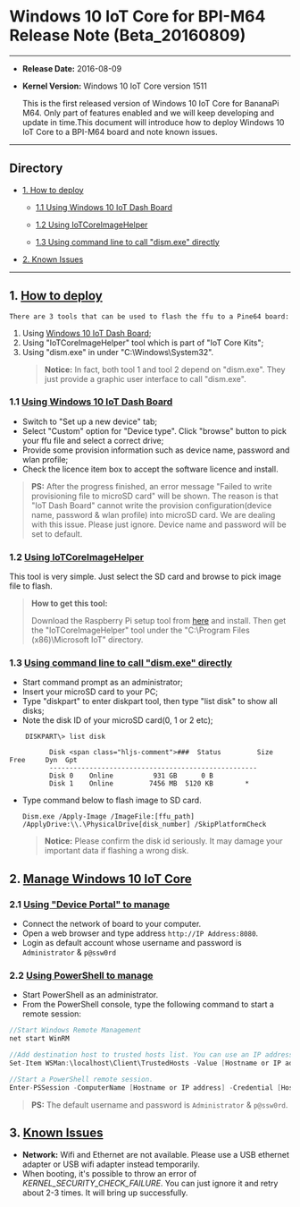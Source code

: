 # Windows 10 IoT Core for BPI-M64 Release Note (Beta_20160809)

* * *

*   **Release Date:** 2016-08-09
*   **Kernel Version:** Windows 10 IoT Core version 1511

    This is the first released version of Windows 10 IoT Core for BananaPi M64. Only part of features enabled and  we will keep developing and update in time.This document will introduce how to deploy Windows 10 IoT Core to a BPI-M64 board and note known issues.

* * *

## Directory

*   [1. How to deploy](#1)

    *   [1.1 Using Windows 10 IoT Dash Board](#1.1)

    *   [1.2 Using IoTCoreImageHelper](#1.2)

    *   [1.3 Using command line to call "dism.exe" directly](#1.3)

*   [2. Known Issues](#2)


* * *

## 1. [How to deploy](#1)

    There are 3 tools that can be used to flash the ffu to a Pine64 board:

1.  Using [Windows 10 IoT Dash Board](https://iottools.blob.core.windows.net/iotdashboardpreview/setup.exe);
2.  Using "IoTCoreImageHelper" tool which is part of "IoT Core Kits";
3.  Using "dism.exe" in under "C:\Windows\System32".
    > **Notice:** In fact, both tool 1 and tool 2 depend on "dism.exe". They just provide a graphic user interface to call "dism.exe".

### 1.1 [Using Windows 10 IoT Dash Board](#1.1)

* Switch to "Set up a new device" tab;
* Select "Custom" option for "Device type". Click "browse" button to pick your ffu file and select a correct drive;
* Provide some provision information such as device name, password and wlan profile;
* Check the licence item box to accept the software licence and install.

> **PS:** After the progress finished, an error message "Failed to write provisioning file to microSD card" will be shown. The reason is that "IoT Dash Board" cannot write the provision configuration(device name, password & wlan profile) into microSD card. We are dealing with this issue. Please just ignore. Device name and password will be set to default.

### 1.2 [Using IoTCoreImageHelper](#1.2)

This tool is very simple. Just select the SD card and browse to pick image file to flash.

> **How to get this tool:** 
>
> Download the Raspberry Pi setup tool from [here](http://go.microsoft.com/fwlink/?LinkId=691711) and install. Then get the "IoTCoreImageHelper" tool under the "C:\Program Files (x86)\Microsoft IoT\" directory.

### 1.3 [Using command line to call "dism.exe" directly](#1.3)

*   Start command prompt as an administrator;
*   Insert your microSD card to your PC;
*   Type "diskpart" to enter diskpart tool, then type "list disk" to show all disks;
*   Note the disk ID of your microSD card(0, 1 or 2 etc);

```shell
    DISKPART\> list disk

          Disk <span class="hljs-comment">###  Status         Size     Free     Dyn  Gpt
          ----------------------------------------------------
          Disk 0    Online          931 GB      0 B
          Disk 1    Online         7456 MB  5120 KB        *
```

* Type command below to flash image to SD card.

    `Dism.exe /Apply-Image /ImageFile:[ffu_path] /ApplyDrive:\\.\PhysicalDrive[disk_number] /SkipPlatformCheck`

    > **Notice:** Please confirm the disk id seriously. It may damage your important data if flashing a wrong disk.

## 2. [Manage Windows 10 IoT Core](#2)

### 2.1 [Using "Device Portal" to manage](#2.1)

*   Connect the network of board to your computer.
*   Open a web browser and type address `http://IP Address:8080`.
*   Login as default account whose username and password is `Administrator` & `p@ssw0rd`

### 2.2 [Using PowerShell to manage](#2.2)

*   Start PowerShell as an administrator.
*   From the PowerShell console, type the following command to start a remote session:
```C
//Start Windows Remote Management
net start WinRM 

//Add destination host to trusted hosts list. You can use an IP address as a value.
Set-Item WSMan:\localhost\Client\TrustedHosts -Value [Hostname or IP address]

//Start a PowerShell remote session.
Enter-PSSession -ComputerName [Hostname or IP address] -Credential [Hostname or IP address]\[username]
```
>**PS:** The default username and password is `Administrator` & `p@ssw0rd`.

## 3. [Known Issues](#3)

*   **Network:** Wifi and Ethernet are not available. Please use a USB ethernet adapter or USB wifi adapter instead temporarily.
*   When booting, it's possible to throw an error of *KERNEL_SECURITY_CHECK_FAILURE*. You can just ignore it and retry about 2-3 times. It will bring up successfully.